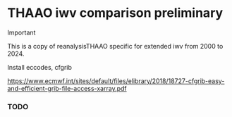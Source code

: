 # THAAO iwv comparison preliminary

> [!IMPORTANT]  
> This is a copy of reanalysisTHAAO specific for extended iwv from 2000 to 2024.

Install eccodes, cfgrib

https://www.ecmwf.int/sites/default/files/elibrary/2018/18727-cfgrib-easy-and-efficient-grib-file-access-xarray.pdf

### TODO
